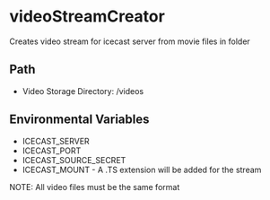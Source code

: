 # videoStreamCreator
 Creates video stream for icecast server from movie files in folder

## Path
- Video Storage Directory: /videos

## Environmental Variables
- ICECAST_SERVER
- ICECAST_PORT
- ICECAST_SOURCE_SECRET
- ICECAST_MOUNT - A .TS extension will be added for the stream

NOTE: All video files must be the same format
